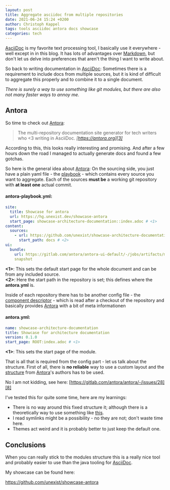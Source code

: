 ```yaml
---
layout: post
title: Aggregate asciidoc from multiple repositories
date: 2021-06-24 15:24 +0200
author: Christoph Kappel
tags: tools asciidoc antora docs showcase
categories: tech
---
```

[AsciiDoc][1] is my favorite text processing tool, I basically use it everywhere - well except in
in this blog. It has lots of advantages over [Markdown][2], but don't let us delve into preferences
that aren't the thing I want to write about.

So back to writing documentation in [AsciiDoc][1]: Sometimes there is a
requirement to include docs from multiple sources, but it is kind of difficult to aggregate this
properly and to combine it to a single document.

_There is surely a way to use something like git modules, but there are also not many faster ways
to annoy me._

## Antora

So time to check out [Antora][3]:

> The multi-repository documentation site generator for tech writers who <3 writing in AsciiDoc.
<cite>[https://antora.org][3]</cite>

According to this, this looks really interesting and promising. And after a few hours down the road
I managed to actually generate docs and found a few gotchas.

So here is the general idea about [Antora][3]: On the sourcing side, you just
have a plain yaml file - the [playbook][4] - which contains every source you want to aggregate.
Each of the sources **must be** a working git repository with **at least one** actual commit.

#### **antora-playbook.yml**:
```yaml
site:
  title: Showcase for antora
  url: https://hg.unexist.dev/showcase-antora
  start_page: showcase-architecture-documentation::index.adoc # <1>
content:
  sources:
    - url: https://github.com/unexist/showcase-architecture-documentation.git
      start_path: docs # <2>
ui:
  bundle:
    url: https://gitlab.com/antora/antora-ui-default/-/jobs/artifacts/master/raw/build/ui-bundle.zip?job=bundle-stable
    snapshot
```

**<1>**: This sets the default start page for the whole document and can be from any included source.\
**<2>**: Here the start path in the repository is set; this defines where the **antora.yml** is.

Inside of each repository there has to be another config file - the
[component descriptor][5] - which is read after a checkout of the repository and basically provides
[Antora][3] with a bit of meta informationen

#### **antora.yml**:
```yaml
name: showcase-architecture-documentation
title: Showcase for architecture documentation
version: 0.1.0
start_page: ROOT:index.adoc # <1>
```

**<1>**: This sets the start page of the module.

That is all that is required from the config part - let us talk about the structure. First of all,
there is **no reliable** way to use a custom layout and the [structure][6] from [Antora][3]'s authors
has to be used.

No I am not kidding, see here: [https://gitlab.com/antora/antora/-/issues/28][8]

I've tested this for quite some time, here are my learnings:

- There is no way around this fixed structure it; although there is a theoretically way to use
something like [this][7].
- I read symlinks might be a possibility - no they are not; don't waste time here.
- Themes act weird and it is probably better to just keep the default one.

## Conclusions

When you can really stick to the modules structure this is a really nice tool and probably easier
to use than the java tooling for [AsciiDoc][1].

My showcase can be found here:

<https://github.com/unexist/showcase-antora>

[1]: https://asciidoctor.org
[2]: https://daringfireball.net/projects/markdown/
[3]: https://antora.org
[4]: https://docs.antora.org/antora/2.3/playbook/set-up-playbook/
[5]: https://docs.antora.org/antora/2.3/component-version-descriptor/
[6]: https://docs.antora.org/antora/2.3/standard-directories/
[7]: https://gitlab.com/djencks/antora-aggregate-collector
[8]: https://gitlab.com/antora/antora/-/issues/28
